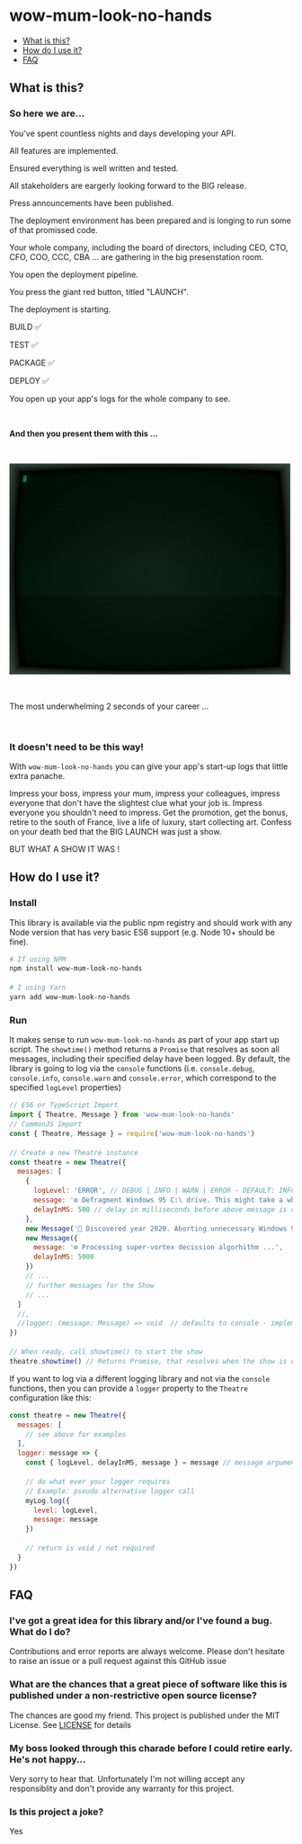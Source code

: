 # wow-mum-look-no-hands

* [What is this?](#what-is-this)
* [How do I use it?](#how-do-i-use-it)
* [FAQ](#faq)

## What is this?

### So here we are...

You've spent countless nights and days developing your API.

All features are implemented.

Ensured everything is well written and tested.

All stakeholders are eargerly looking forward to the BIG release.

Press announcements have been published.

The deployment environment has been prepared and is longing to run some of that promissed code.

Your whole company, including the board of directors, including CEO, CTO, CFO, COO, CCC, CBA ... are gathering in the big presenstation room.

You open the deployment pipeline.

You press the giant red button, titled "LAUNCH".

The deployment is starting.

BUILD ✅

TEST ✅

PACKAGE ✅

DEPLOY ✅

You open up your app's logs for the whole company to see.

&nbsp;

**And then you present them with this ...**

&nbsp;

![Example app launch without this library](./images/without-this-lib.gif)

&nbsp;

The most underwhelming 2 seconds of your career ...

&nbsp;

### It doesn't need to be this way!

With `wow-mum-look-no-hands` you can give your app's start-up logs that little extra panache.

Impress your boss, impress your mum, impress your colleagues, impress everyone that don't have the slightest clue what your job is. Impress everyone you shouldn't need to impress. Get the promotion, get the bonus, retire to the south of France, live a life of luxury, start collecting art. Confess on your death bed that the BIG LAUNCH was just a show.

BUT WHAT A SHOW IT WAS !

## How do I use it?

### Install

This library is available via the public npm registry and should work with any Node version that
has very basic ES6 support (e.g. Node 10+ should be fine).

```bash
# If using NPM
npm install wow-mum-look-no-hands

# I using Yarn
yarn add wow-mum-look-no-hands
```

### Run

It makes sense to run `wow-mum-look-no-hands` as part of your app start up script.
The `showtime()` method returns a `Promise` that resolves as soon all messages, including their specified delay have been logged.
By default, the library is going to log via the `console` functions (i.e. `console.debug`, `console.info`, `console.warn` and `console.error`, which correspond to the specified `logLevel` properties)

```js
// ES6 or TypeScript Import
import { Theatre, Message } from 'wow-mum-look-no-hands'
// CommonJS Import
const { Theatre, Message } = require('wow-mum-look-no-hands')

// Create a new Theatre instance 
const theatre = new Theatre({
  messages: [
    {
      logLevel: 'ERROR', // DEBUG | INFO | WARN | ERROR - DEFAULT: INFO
      message: '⚙️ Defragment Windows 95 C:\ drive. This might take a while ...', 
      delayInMS: 500 // delay in milliseconds before above message is displayed - DEFALT: 250
    },
    new Message('🙈 Discovered year 2020. Aborting unnecessary Windows 95 operations.'),
    new Message({
      message: '⚙️ Processing super-vortex decission algorhithm ...',
      delayInMS: 5000
    })
    // ...
    // further messages for the Show
    // ...
  ]
  //,
  //logger: (message: Message) => void  // defaults to console - implement if other logging library is needed (see below for example)
})

// When ready, call showtime() to start the show
theatre.showtime() // Returns Promise, that resolves when the show is over
```

If you want to log via a different logging library and not via the `console` functions, then you can provide a `logger` property to the `Theatre` configuration like this:

```js
const theatre = new Theatre({
  messages: [
    // see above for examples
  ],
  logger: message => {
    const { logLevel, delayInMS, message } = message // message argument contains all message properties

    // do what ever your logger requires
    // Example: pseudo alternative logger call
    myLog.log({
      level: logLevel,
      message: message
    })

    // return is void / not required
  }
})
```

## FAQ

### I've got a great idea for this library and/or I've found a bug. What do I do?

Contributions and error reports are always welcome. Please don't hesitate to raise an issue or a pull request against this GitHub issue

### What are the chances that a great piece of software like this is published under a non-restrictive open source license?

The chances are good my friend. This project is published under the MIT License. See [LICENSE](./LICENSE) for details

### My boss looked through this charade before I could retire early. He's not happy...

Very sorry to hear that. Unfortunately I'm not willing accept any responsiblity and don't provide any warranty for this project.

### Is this project a joke?

Yes
